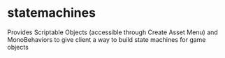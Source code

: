 # statemachines
Provides Scriptable Objects (accessible through Create Asset Menu) and MonoBehaviors to give client a way to build state machines for game objects
